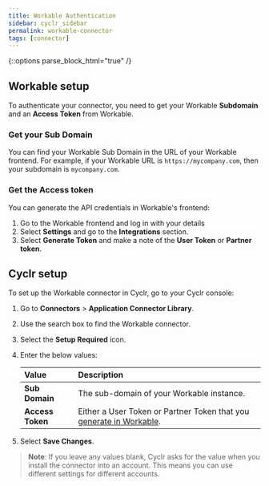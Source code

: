 ```yaml
---
title: Workable Authentication
sidebar: cyclr_sidebar
permalink: workable-connector
tags: [connector]
---
```

{::options parse_block_html="true" /}
<section class="card">

## Workable setup
To authenticate your connector, you need to get your Workable **Subdomain** and an **Access Token** from Workable. 

### Get your Sub Domain
You can find your Workable Sub Domain in the URL of your Workable frontend. For example, if your Workable URL is `https://mycompany.com`, then your subdomain is `mycompany.com`.

### Get the Access token
You can generate the API credentials in Workable's frontend:

1. Go to the Workable frontend and log in with your details
2.  Select **Settings** and go to the **Integrations** section.
3.  Select **Generate Token** and make a note of the **User Token** or **Partner token**.

</section>
<section class="card">

## Cyclr setup

To set up the Workable connector in Cyclr, go to your Cyclr console:

1. Go to **Connectors** > **Application Connector Library**.

2. Use the search box to find the Workable connector.

3. Select the **Setup Required** icon.

4. Enter the below values:

   | Value              | Description                                 |
   | :----------------- | :------------------------------------------ |
   | **Sub Domain**     | The sub-domain of your Workable instance.                            |
   | **Access Token**   | Either a User Token or Partner Token that you [generate in Workable](#get-your-sub-domain).                             |

5. Select **Save Changes**.

> **Note**: If you leave any values blank, Cyclr asks for the value when you install the connector into an account. This means you can use different settings for different accounts.

</section>
